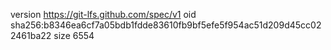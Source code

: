 version https://git-lfs.github.com/spec/v1
oid sha256:b8346ea6cf7a05bdb1fdde83610fb9bf5efe5f954ac51d209d45cc022461ba22
size 6554
